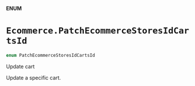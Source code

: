 **ENUM**

# `Ecommerce.PatchEcommerceStoresIdCartsId`

```swift
enum PatchEcommerceStoresIdCartsId
```

Update cart

Update a specific cart.

